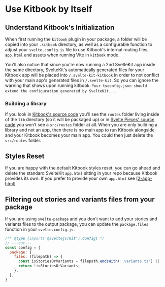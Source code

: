 # Use Kitbook by Itself

## Understand Kitbook's Initialization

When first running the `kitbook` plugin in your package, a folder will be copied into your `.kitbook` directory, as well as a configurable function to adjust your `svelte.config.js` file to use Kitbook's internal routing files, `app.html` and assets when running Vite in `kitbook` mode.

You'll also notice that since you're now running a 2nd SvelteKit app inside the same directory, SvelteKit's automatically generated files for your Kitbook app will be placed into `/.svelte-kit-kitbook` in order to not conflict with your main app's generated files in `/.svelte-kit`. So you can ignore the warning that shows upon running kitbook: `Your tsconfig.json should extend the configuration generated by SvelteKit...`.

### Building a library

If you look in [Kitbook's source code](https://github.com/jacob-8/kitbook/tree/main/packages/kitbook) you'll see the `routes` folder living inside of the `lib` directory (so it will be packaged up) or in [Svelte Pieces' source code](https://github.com/jacob-8/kitbook/tree/main/packages/svelte-pieces) you won't see a `src/routes` folder at all. When you are only building a library and not an app, then there is no main app to run Kitbook alongside and your Kitbook becomes your main app. You could then just delete the `src/routes` folder.

## Styles Reset

If you are happy with the default Kitbook styles reset, you can go ahead and delete the standard SvelteKit `app.html` sitting in your repo because Kitbook provides its own. If you prefer to provide your own `app.html` see [[2-app-html]].

## Filtering out stories and variants files from your package

If you are using `svelte-package` and you don't want to add your stories and variants files to the output package, you can update the `package.files` function in your `svelte.config.js`:

```js twoslash title="svelte.config.js"
/** @type {import('@sveltejs/kit').Config} */
// ---cut---
const config = {
  package: {
    files: (filepath) => {
      const isStoriesOrVariants = filepath.endsWith('.variants.ts') || filepath.endsWith('.md') || filepath.endsWith('.svx');
      return !isStoriesOrVariants;
    },
  },
}
```

[//begin]: # "Autogenerated link references for markdown compatibility"
[2-app-html]: 2-app-html.md "Customizing app.html"
[//end]: # "Autogenerated link references"